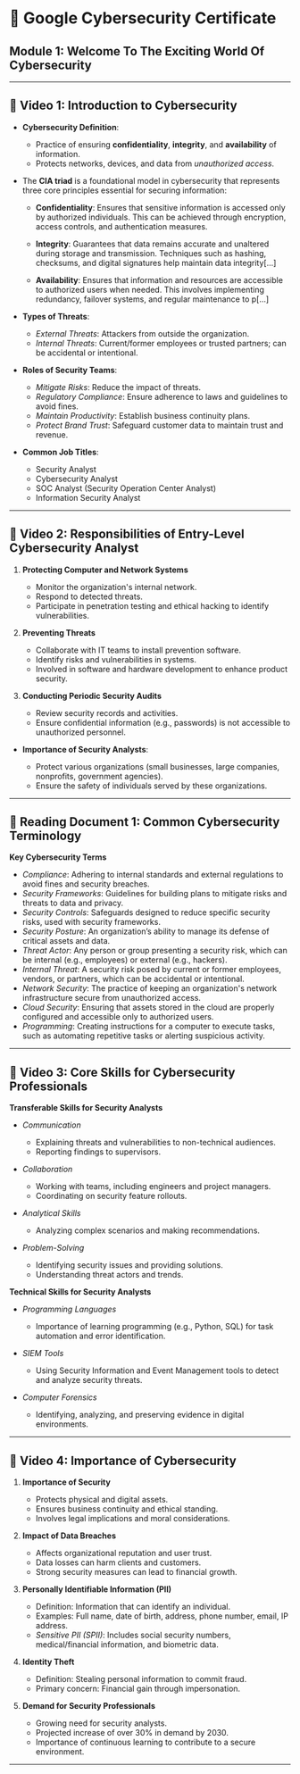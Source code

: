 # 📘 Google Cybersecurity Certificate

## Module 1: Welcome To The Exciting World Of Cybersecurity

---

## 🎥 Video 1: Introduction to Cybersecurity

* **Cybersecurity Definition**:

  * Practice of ensuring **confidentiality**, **integrity**, and **availability** of information.
  * Protects networks, devices, and data from *unauthorized access*.

- The **CIA triad** is a foundational model in cybersecurity that represents three core principles essential for securing information:

    * **Confidentiality**: Ensures that sensitive information is accessed only by authorized individuals. This can be achieved through encryption, access controls, and authentication measures.

    * **Integrity**: Guarantees that data remains accurate and unaltered during storage and transmission. Techniques such as hashing, checksums, and digital signatures help maintain data integrity[...]  

    * **Availability**: Ensures that information and resources are accessible to authorized users when needed. This involves implementing redundancy, failover systems, and regular maintenance to p[...]  

* **Types of Threats**:

  * *External Threats*: Attackers from outside the organization.
  * *Internal Threats*: Current/former employees or trusted partners; can be accidental or intentional.

* **Roles of Security Teams**:

  * *Mitigate Risks*: Reduce the impact of threats.
  * *Regulatory Compliance*: Ensure adherence to laws and guidelines to avoid fines.
  * *Maintain Productivity*: Establish business continuity plans.
  * *Protect Brand Trust*: Safeguard customer data to maintain trust and revenue.

* **Common Job Titles**:

  * Security Analyst
  * Cybersecurity Analyst
  * SOC Analyst (Security Operation Center Analyst)
  * Information Security Analyst

---

## 🎥 Video 2: Responsibilities of Entry-Level Cybersecurity Analyst

1. **Protecting Computer and Network Systems**

   * Monitor the organization's internal network.
   * Respond to detected threats.
   * Participate in penetration testing and ethical hacking to identify vulnerabilities.

2. **Preventing Threats**

   * Collaborate with IT teams to install prevention software.
   * Identify risks and vulnerabilities in systems.
   * Involved in software and hardware development to enhance product security.

3. **Conducting Periodic Security Audits**

   * Review security records and activities.
   * Ensure confidential information (e.g., passwords) is not accessible to unauthorized personnel.

* **Importance of Security Analysts**:

   * Protect various organizations (small businesses, large companies, nonprofits, government agencies).
   * Ensure the safety of individuals served by these organizations.

---

## 📄 Reading Document 1: Common Cybersecurity Terminology

**Key Cybersecurity Terms**

* *Compliance*: Adhering to internal standards and external regulations to avoid fines and security breaches.
* *Security Frameworks*: Guidelines for building plans to mitigate risks and threats to data and privacy.
* *Security Controls*: Safeguards designed to reduce specific security risks, used with security frameworks.
* *Security Posture*: An organization’s ability to manage its defense of critical assets and data.
* *Threat Actor*: Any person or group presenting a security risk, which can be internal (e.g., employees) or external (e.g., hackers).
* *Internal Threat*: A security risk posed by current or former employees, vendors, or partners, which can be accidental or intentional.
* *Network Security*: The practice of keeping an organization's network infrastructure secure from unauthorized access.
* *Cloud Security*: Ensuring that assets stored in the cloud are properly configured and accessible only to authorized users.
* *Programming*: Creating instructions for a computer to execute tasks, such as automating repetitive tasks or alerting suspicious activity.

---

## 🎥 Video 3: Core Skills for Cybersecurity Professionals

**Transferable Skills for Security Analysts**

* *Communication*

   * Explaining threats and vulnerabilities to non-technical audiences.
   * Reporting findings to supervisors.

* *Collaboration*

   * Working with teams, including engineers and project managers.
   * Coordinating on security feature rollouts.

* *Analytical Skills*

   * Analyzing complex scenarios and making recommendations.

* *Problem-Solving*

   * Identifying security issues and providing solutions.
   * Understanding threat actors and trends.

**Technical Skills for Security Analysts**

* *Programming Languages*

   * Importance of learning programming (e.g., Python, SQL) for task automation and error identification.

* *SIEM Tools*

   * Using Security Information and Event Management tools to detect and analyze security threats.

* *Computer Forensics*

   * Identifying, analyzing, and preserving evidence in digital environments.

---

## 🎥 Video 4: Importance of Cybersecurity

1. **Importance of Security**

     * Protects physical and digital assets.
     * Ensures business continuity and ethical standing.
     * Involves legal implications and moral considerations.

2. **Impact of Data Breaches**

     * Affects organizational reputation and user trust.
     * Data losses can harm clients and customers.
     * Strong security measures can lead to financial growth.

3. **Personally Identifiable Information (PII)**

     * Definition: Information that can identify an individual.
     * Examples: Full name, date of birth, address, phone number, email, IP address.
     * *Sensitive PII (SPII)*: Includes social security numbers, medical/financial information, and biometric data.

4. **Identity Theft**

     * Definition: Stealing personal information to commit fraud.
     * Primary concern: Financial gain through impersonation.

5. **Demand for Security Professionals**

     * Growing need for security analysts.
     * Projected increase of over 30% in demand by 2030.
     * Importance of continuous learning to contribute to a secure environment.

---